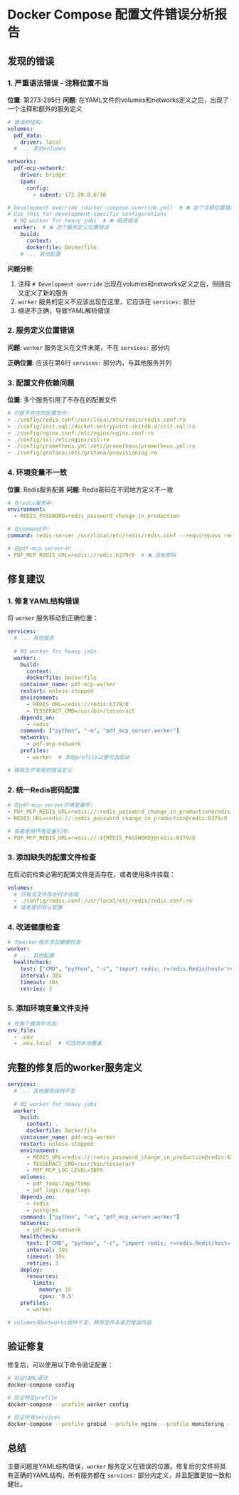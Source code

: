 # Docker Compose 配置文件错误分析报告

## 发现的错误

### 1. 严重语法错误 - 注释位置不当

**位置**: 第273-285行
**问题**: 在YAML文件的volumes和networks定义之后，出现了一个注释和额外的服务定义

```yaml
# 错误的结构:
volumes:
  pdf_data:
    driver: local
  # ... 其他volumes

networks:
  pdf-mcp-network:
    driver: bridge
    ipam:
      config:
        - subnet: 172.20.0.0/16

# Development override (docker-compose.override.yml)  # ❌ 这个注释位置错误
# Use this for development-specific configurations
  # RQ worker for heavy jobs  # ❌ 缩进错误
  worker:  # ❌ 这个服务定义位置错误
    build:
      context: .
      dockerfile: Dockerfile
    # ... 其他配置
```

**问题分析**:
1. 注释 `# Development override` 出现在volumes和networks定义之后，但随后又定义了新的服务
2. `worker` 服务的定义不应该出现在这里，它应该在 `services:` 部分
3. 缩进不正确，导致YAML解析错误

### 2. 服务定义位置错误

**问题**: `worker` 服务定义在文件末尾，不在 `services:` 部分内

**正确位置**: 应该在第6行 `services:` 部分内，与其他服务并列

### 3. 配置文件依赖问题

**位置**: 多个服务引用了不存在的配置文件

```yaml
# 可能不存在的配置文件:
- ./config/redis.conf:/usr/local/etc/redis/redis.conf:ro
- ./config/init.sql:/docker-entrypoint-initdb.d/init.sql:ro
- ./config/nginx.conf:/etc/nginx/nginx.conf:ro
- ./config/ssl:/etc/nginx/ssl:ro
- ./config/prometheus.yml:/etc/prometheus/prometheus.yml:ro
- ./config/grafana:/etc/grafana/provisioning:ro
```

### 4. 环境变量不一致

**位置**: Redis服务配置
**问题**: Redis密码在不同地方定义不一致

```yaml
# 在redis服务中:
environment:
  - REDIS_PASSWORD=redis_password_change_in_production

# 在command中:
command: redis-server /usr/local/etc/redis/redis.conf --requirepass redis_password_change_in_production

# 在pdf-mcp-server中:
- PDF_MCP_REDIS_URL=redis://redis:6379/0  # ❌ 没有密码
```

## 修复建议

### 1. 修复YAML结构错误

将 `worker` 服务移动到正确位置：

```yaml
services:
  # ... 其他服务
  
  # RQ worker for heavy jobs
  worker:
    build:
      context: .
      dockerfile: Dockerfile
    container_name: pdf-mcp-worker
    restart: unless-stopped
    environment:
      - REDIS_URL=redis://redis:6379/0
      - TESSERACT_CMD=/usr/bin/tesseract
    depends_on:
      - redis
    command: ["python", "-m", "pdf_mcp_server.worker"]
    networks:
      - pdf-mcp-network
    profiles:
      - worker  # 添加profile以便可选启动

# 移除文件末尾的错误定义
```

### 2. 统一Redis密码配置

```yaml
# 在pdf-mcp-server环境变量中:
- PDF_MCP_REDIS_URL=redis://:redis_password_change_in_production@redis:6379/0
- REDIS_URL=redis://:redis_password_change_in_production@redis:6379/0

# 或者使用环境变量引用:
- PDF_MCP_REDIS_URL=redis://:${REDIS_PASSWORD}@redis:6379/0
```

### 3. 添加缺失的配置文件检查

在启动前检查必需的配置文件是否存在，或者使用条件挂载：

```yaml
volumes:
  # 只有当文件存在时才挂载
  - ./config/redis.conf:/usr/local/etc/redis/redis.conf:ro
  # 或者提供默认配置
```

### 4. 改进健康检查

```yaml
# 为worker服务添加健康检查
worker:
  # ... 其他配置
  healthcheck:
    test: ["CMD", "python", "-c", "import redis; r=redis.Redis(host='redis', port=6379, password='redis_password_change_in_production'); r.ping()"]
    interval: 30s
    timeout: 10s
    retries: 3
```

### 5. 添加环境变量文件支持

```yaml
# 在每个服务中添加:
env_file:
  - .env
  - .env.local  # 可选的本地覆盖
```

## 完整的修复后的worker服务定义

```yaml
services:
  # ... 其他服务保持不变
  
  # RQ worker for heavy jobs
  worker:
    build:
      context: .
      dockerfile: Dockerfile
    container_name: pdf-mcp-worker
    restart: unless-stopped
    environment:
      - REDIS_URL=redis://:redis_password_change_in_production@redis:6379/0
      - TESSERACT_CMD=/usr/bin/tesseract
      - PDF_MCP_LOG_LEVEL=INFO
    volumes:
      - pdf_temp:/app/temp
      - pdf_logs:/app/logs
    depends_on:
      - redis
      - postgres
    command: ["python", "-m", "pdf_mcp_server.worker"]
    networks:
      - pdf-mcp-network
    healthcheck:
      test: ["CMD", "python", "-c", "import redis; r=redis.Redis(host='redis', port=6379, password='redis_password_change_in_production'); r.ping()"]
      interval: 30s
      timeout: 10s
      retries: 3
    deploy:
      resources:
        limits:
          memory: 1G
          cpus: '0.5'
    profiles:
      - worker

# volumes和networks保持不变，移除文件末尾的错误内容
```

## 验证修复

修复后，可以使用以下命令验证配置：

```bash
# 验证YAML语法
docker-compose config

# 验证特定profile
docker-compose --profile worker config

# 验证所有services
docker-compose --profile grobid --profile nginx --profile monitoring --profile worker config
```

## 总结

主要问题是YAML结构错误，`worker` 服务定义在错误的位置。修复后的文件将具有正确的YAML结构，所有服务都在 `services:` 部分内定义，并且配置更加一致和健壮。